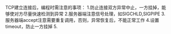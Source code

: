 TCP建立连接后，编程时需注意的事项：
    1.防止连接双方异常中止，一方挂掉，能够使对方尽量快速检测到异常
    2.服务器端注意信号处理，如SIGCHLD,SIGPIPE
    3.服务器端accept注意需要重复调用，否则，异常恢复后，不能正常工作
    4.设置timeout，防止一方挂掉
    5.
